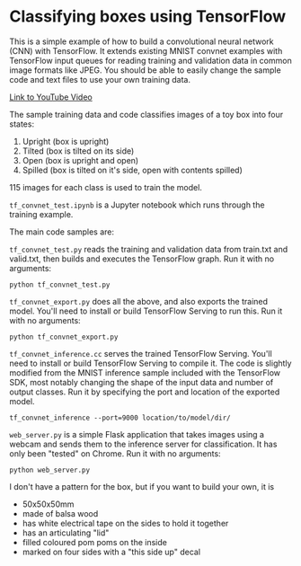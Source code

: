# Classifying boxes using TensorFlow

This is a simple example of how to build a convolutional neural network (CNN) with TensorFlow.  It extends existing MNIST convnet examples with TensorFlow input queues for reading training and validation data in common image formats like JPEG.  You should be able to easily change the sample code and text files to use your own training data.

[Link to YouTube Video](https://www.youtube.com/watch?v=40iJ0yS572E)

The sample training data and code classifies images of a toy box into four states:

1. Upright (box is upright)
2. Tilted (box is tilted on its side)
3. Open (box is upright and open)
4. Spilled (box is tilted on it's side, open with contents spilled)

115 images for each class is used to train the model.

`tf_convnet_test.ipynb` is a Jupyter notebook which runs through the training example.

The main code samples are:

`tf_convnet_test.py` reads the training and validation data from train.txt and valid.txt, then builds and executes the TensorFlow graph. Run it with no arguments:

```
python tf_convnet_test.py
```

`tf_convnet_export.py` does all the above, and also exports the trained model.  You'll need to install or build TensorFlow Serving to run this. Run it with no arguments:

```
python tf_convnet_export.py
```

`tf_convnet_inference.cc` serves the trained TensorFlow Serving.  You'll need to install or build TensorFlow Serving to compile it. The code is slightly modified from the MNIST inference sample included with the TensorFlow SDK, most notably changing the shape of the input data and number of output classes.  Run it by specifying the port and location of the exported model.

```
tf_convnet_inference --port=9000 location/to/model/dir/
```

`web_server.py` is a simple Flask application that takes images using a webcam and sends them to the inference server for classification. It has only been "tested" on Chrome. Run it with no arguments:

```
python web_server.py
```

I don't have a pattern for the box, but if you want to build your own, it is

* 50x50x50mm
* made of balsa wood
* has white electrical tape on the sides to hold it together
* has an articulating "lid"
* filled coloured pom poms on the inside
* marked on four sides with a "this side up" decal
